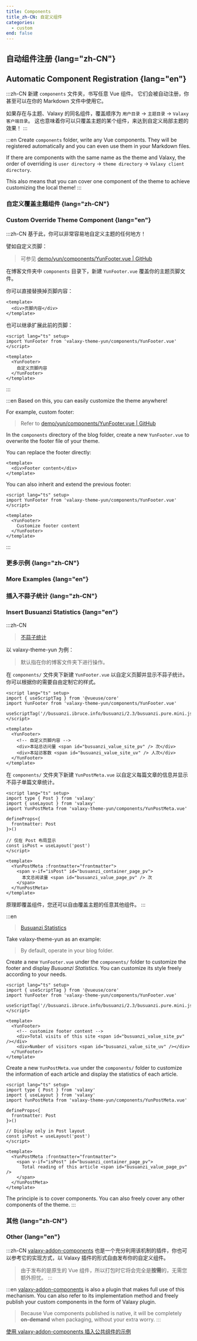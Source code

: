 ```yaml
---
title: Components
title_zh-CN: 自定义组件
categories:
  - custom
end: false
---
```


## 自动组件注册 {lang="zh-CN"}

## Automatic Component Registration {lang="en"}

:::zh-CN
新建 `components` 文件夹，书写任意 Vue 组件。
它们会被自动注册，你甚至可以在你的 Markdown 文件中使用它。

如果存在与主题、Valaxy 的同名组件，覆盖顺序为 `用户目录` -> `主题目录` -> `Valaxy 客户端目录`。
这也意味着你可以只覆盖主题的某个组件，来达到自定义局部主题的效果！
:::

:::en
Create `components` folder, write any Vue components.
They will be registered automatically and you can even use them in your Markdown files.

If there are components with the same name as the theme and Valaxy, the order of overriding is `user directory` -> `theme directory` -> `Valaxy client directory`.

This also means that you can cover one component of the theme to achieve customizing the local theme!
:::

### 自定义覆盖主题组件 {lang="zh-CN"}

### Custom Override Theme Component {lang="en"}

:::zh-CN
基于此，你可以非常容易地自定义主题的任何地方！

譬如自定义页脚：

> 可参见 [demo/yun/components/YunFooter.vue | GitHub](https://github.com/YunYouJun/valaxy/blob/main/demo/yun/components/YunFooter.vue)

在博客文件夹中 `components` 目录下，新建 `YunFooter.vue` 覆盖你的主题页脚文件。

你可以直接替换掉页脚内容：

```vue
<template>
  <div>页脚内容</div>
</template>
```

也可以继承扩展此前的页脚：

```vue
<script lang="ts" setup>
import YunFooter from 'valaxy-theme-yun/components/YunFooter.vue'
</script>

<template>
  <YunFooter>
    自定义页脚内容
  </YunFooter>
</template>
```
:::

:::en
Based on this, you can easily customize the theme anywhere!

For example, custom footer:

> Refer to [demo/yun/components/YunFooter.vue | GitHub](https://github.com/YunYouJun/valaxy/blob/main/demo/yun/components/YunFooter.vue)

In the `components` directory of the blog folder, create a new `YunFooter.vue` to overwrite the footer file of your theme.

You can replace the footer directly:

```vue
<template>
  <div>Footer content</div>
</template>
```

You can also inherit and extend the previous footer:

```vue
<script lang="ts" setup>
import YunFooter from 'valaxy-theme-yun/components/YunFooter.vue'
</script>

<template>
  <YunFooter>
    Customize footer content
  </YunFooter>
</template>
```
:::

### 更多示例 {lang="zh-CN"}

### More Examples {lang="en"}

### 插入不蒜子统计 {lang="zh-CN"}

### Insert Busuanzi Statistics {lang="en"}

:::zh-CN
> [不蒜子统计](http://ibruce.info/2015/04/04/busuanzi/)

以 valaxy-theme-yun 为例：

> 默认指在你的博客文件夹下进行操作。

在 `components/` 文件夹下新建 `YunFooter.vue` 以自定义页脚并显示不蒜子统计。
你可以根据你的需要自由定制它的样式。

```vue
<script lang="ts" setup>
import { useScriptTag } from '@vueuse/core'
import YunFooter from 'valaxy-theme-yun/components/YunFooter.vue'

useScriptTag('//busuanzi.ibruce.info/busuanzi/2.3/busuanzi.pure.mini.js')
</script>

<template>
  <YunFooter>
    <!-- 自定义页脚内容 -->
    <div>本站总访问量 <span id="busuanzi_value_site_pv" /> 次</div>
    <div>本站访客数 <span id="busuanzi_value_site_uv" /> 人次</div>
  </YunFooter>
</template>
```

在 `components/` 文件夹下新建 `YunPostMeta.vue` 以自定义每篇文章的信息并显示不蒜子单篇文章统计。

```vue
<script lang="ts" setup>
import type { Post } from 'valaxy'
import { useLayout } from 'valaxy'
import YunPostMeta from 'valaxy-theme-yun/components/YunPostMeta.vue'

defineProps<{
  frontmatter: Post
}>()

// 仅在 Post 布局显示
const isPost = useLayout('post')
</script>

<template>
  <YunPostMeta :frontmatter="frontmatter">
    <span v-if="isPost" id="busuanzi_container_page_pv">
      本文总阅读量 <span id="busuanzi_value_page_pv" /> 次
    </span>
  </YunPostMeta>
</template>
```

原理即覆盖组件，您还可以自由覆盖主题的任意其他组件。
:::

:::en
> [Busuanzi Statistics](http://ibruce.info/2015/04/04/busuanzi/)

Take valaxy-theme-yun as an example:

> By default, operate in your blog folder.

Create a new `YunFooter.vue` under the `components/` folder to customize the footer and display *Busuanzi Statistics*.
You can customize its style freely according to your needs.

```vue
<script lang="ts" setup>
import { useScriptTag } from '@vueuse/core'
import YunFooter from 'valaxy-theme-yun/components/YunFooter.vue'

useScriptTag('//busuanzi.ibruce.info/busuanzi/2.3/busuanzi.pure.mini.js')
</script>

<template>
  <YunFooter>
    <!-- customize footer content -->
    <div>Total visits of this site <span id="busuanzi_value_site_pv" /></div>
    <div>Number of visitors <span id="busuanzi_value_site_uv" /></div>
  </YunFooter>
</template>
```

Create a new `YunPostMeta.vue` under the `components/` folder to customize the information of each article and display the statistics of each article.

```vue
<script lang="ts" setup>
import type { Post } from 'valaxy'
import { useLayout } from 'valaxy'
import YunPostMeta from 'valaxy-theme-yun/components/YunPostMeta.vue'

defineProps<{
  frontmatter: Post
}>()

// Display only in Post layout
const isPost = useLayout('post')
</script>

<template>
  <YunPostMeta :frontmatter="frontmatter">
    <span v-if="isPost" id="busuanzi_container_page_pv">
      Total reading of this article <span id="busuanzi_value_page_pv" />
    </span>
  </YunPostMeta>
</template>
```

The principle is to cover components. You can also freely cover any other components of the theme.
:::

### 其他 {lang="zh-CN"}

### Other {lang="en"}

:::zh-CN
[valaxy-addon-components](https://github.com/YunYouJun/valaxy/tree/main/packages/valaxy-addon-components) 也是一个充分利用该机制的插件，你也可以参考它的实现方式，以 Valaxy 插件的形式自由发布你的自定义组件。

> 由于发布的是原生的 Vue 组件，所以打包时它将会完全是**按需**的，无需您额外担忧。
:::

:::en
[valaxy-addon-components](https://github.com/YunYouJun/valaxy/tree/main/packages/valaxy-addon-components) is also a plugin that makes full use of this mechanism. You can also refer to its implementation method and freely publish your custom components in the form of Valaxy plugin.

> Because Vue components published is native, it will be completely **on-demand** when packaging, without your extra worry.
:::

[使用 valaxy-addon-components 插入公共组件的示例](https://yun.valaxy.site/examples/addons/components)
